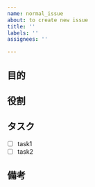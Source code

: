```yaml
---
name: normal_issue
about: to create new issue
title: ''
labels: ''
assignees: ''

---
```


## 目的
<!-- 目的や解決することで得られる効果を明確に記述  ・例：ユーザーがスムーズにログインできるようにするため -->


## 役割
<!-- 役割を記述 ・例：Frontend Backend DevOps Database など -->


## タスク
<!-- 必要な作業をリストアップし、チェックリスト形式で記述  -->
- [ ] task1
- [ ] task2

## 備考
<!--  追加の情報や注意事項があれば記述 -->
